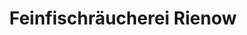 ---
title: "Feinfischräucherei Rienow"
url: /hartmannsdorf/feinfischraeucherei-rienow/
shop: Fisch
---